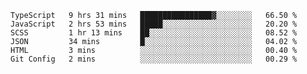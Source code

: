 <!--START_SECTION:waka-->

```text
TypeScript   9 hrs 31 mins   ████████████████▓░░░░░░░░   66.50 %
JavaScript   2 hrs 53 mins   █████░░░░░░░░░░░░░░░░░░░░   20.20 %
SCSS         1 hr 13 mins    ██░░░░░░░░░░░░░░░░░░░░░░░   08.52 %
JSON         34 mins         █░░░░░░░░░░░░░░░░░░░░░░░░   04.02 %
HTML         3 mins          ░░░░░░░░░░░░░░░░░░░░░░░░░   00.40 %
Git Config   2 mins          ░░░░░░░░░░░░░░░░░░░░░░░░░   00.29 %
```

<!--END_SECTION:waka-->


<!--
**Leorio21/Leorio21** is a ✨ _special_ ✨ repository because its `README.md` (this file) appears on your GitHub profile.

Here are some ideas to get you started:

- 🔭 I’m currently working on ...
- 🌱 I’m currently learning ...
- 👯 I’m looking to collaborate on ...
- 🤔 I’m looking for help with ...
- 💬 Ask me about ...
- 📫 How to reach me: ...
- 😄 Pronouns: ...
- ⚡ Fun fact: ...
-->
